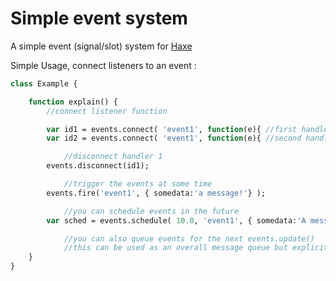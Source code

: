 Simple event system
==========

A simple event (signal/slot) system for [Haxe](http://haxe.org/)

Simple Usage, connect listeners to an event : 

```haxe
class Example {

    function explain() {
        //connect listener function

        var id1 = events.connect( 'event1', function(e){ //first handler } );
        var id2 = events.connect( 'event1', function(e){ //second handler } );

            //disconnect handler 1
        events.disconnect(id1);

            //trigger the events at some time
        events.fire('event1', { somedata:'a message!'} );

            //you can schedule events in the future
        var sched = events.schedule( 10.0, 'event1', { somedata:'A message 10s from now!'} );

            //you can also queue events for the next events.update()
            //this can be used as an overall message queue but explicit control
    }
}
```

